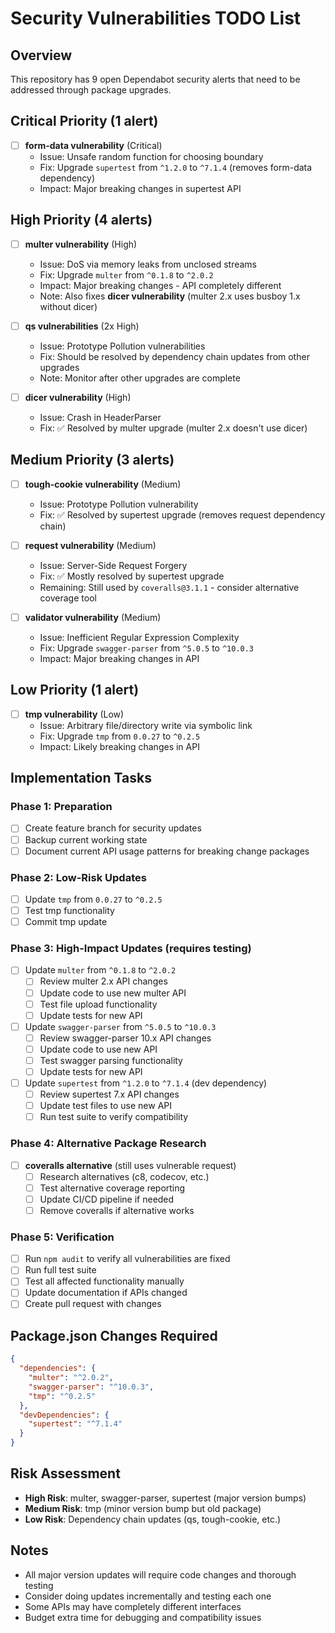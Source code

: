 # Security Vulnerabilities TODO List

## Overview
This repository has 9 open Dependabot security alerts that need to be addressed through package upgrades.

## Critical Priority (1 alert)
- [ ] **form-data vulnerability** (Critical)
  - Issue: Unsafe random function for choosing boundary
  - Fix: Upgrade `supertest` from `^1.2.0` to `^7.1.4` (removes form-data dependency)
  - Impact: Major breaking changes in supertest API

## High Priority (4 alerts)
- [ ] **multer vulnerability** (High)
  - Issue: DoS via memory leaks from unclosed streams
  - Fix: Upgrade `multer` from `^0.1.8` to `^2.0.2`
  - Impact: Major breaking changes - API completely different
  - Note: Also fixes **dicer vulnerability** (multer 2.x uses busboy 1.x without dicer)

- [ ] **qs vulnerabilities** (2x High)
  - Issue: Prototype Pollution vulnerabilities
  - Fix: Should be resolved by dependency chain updates from other upgrades
  - Note: Monitor after other upgrades are complete

- [ ] **dicer vulnerability** (High) 
  - Issue: Crash in HeaderParser
  - Fix: ✅ Resolved by multer upgrade (multer 2.x doesn't use dicer)

## Medium Priority (3 alerts)
- [ ] **tough-cookie vulnerability** (Medium)
  - Issue: Prototype Pollution vulnerability
  - Fix: ✅ Resolved by supertest upgrade (removes request dependency chain)

- [ ] **request vulnerability** (Medium)
  - Issue: Server-Side Request Forgery
  - Fix: ✅ Mostly resolved by supertest upgrade
  - Remaining: Still used by `coveralls@3.1.1` - consider alternative coverage tool

- [ ] **validator vulnerability** (Medium)
  - Issue: Inefficient Regular Expression Complexity
  - Fix: Upgrade `swagger-parser` from `^5.0.5` to `^10.0.3`
  - Impact: Major breaking changes in API

## Low Priority (1 alert)
- [ ] **tmp vulnerability** (Low)
  - Issue: Arbitrary file/directory write via symbolic link
  - Fix: Upgrade `tmp` from `0.0.27` to `^0.2.5`
  - Impact: Likely breaking changes in API

## Implementation Tasks

### Phase 1: Preparation
- [ ] Create feature branch for security updates
- [ ] Backup current working state
- [ ] Document current API usage patterns for breaking change packages

### Phase 2: Low-Risk Updates
- [ ] Update `tmp` from `0.0.27` to `^0.2.5`
- [ ] Test tmp functionality
- [ ] Commit tmp update

### Phase 3: High-Impact Updates (requires testing)
- [ ] Update `multer` from `^0.1.8` to `^2.0.2`
  - [ ] Review multer 2.x API changes
  - [ ] Update code to use new multer API
  - [ ] Test file upload functionality
  - [ ] Update tests for new API

- [ ] Update `swagger-parser` from `^5.0.5` to `^10.0.3`
  - [ ] Review swagger-parser 10.x API changes
  - [ ] Update code to use new API
  - [ ] Test swagger parsing functionality
  - [ ] Update tests for new API

- [ ] Update `supertest` from `^1.2.0` to `^7.1.4` (dev dependency)
  - [ ] Review supertest 7.x API changes
  - [ ] Update test files to use new API
  - [ ] Run test suite to verify compatibility

### Phase 4: Alternative Package Research
- [ ] **coveralls alternative** (still uses vulnerable request)
  - [ ] Research alternatives (c8, codecov, etc.)
  - [ ] Test alternative coverage reporting
  - [ ] Update CI/CD pipeline if needed
  - [ ] Remove coveralls if alternative works

### Phase 5: Verification
- [ ] Run `npm audit` to verify all vulnerabilities are fixed
- [ ] Run full test suite
- [ ] Test all affected functionality manually
- [ ] Update documentation if APIs changed
- [ ] Create pull request with changes

## Package.json Changes Required

```json
{
  "dependencies": {
    "multer": "^2.0.2",
    "swagger-parser": "^10.0.3", 
    "tmp": "^0.2.5"
  },
  "devDependencies": {
    "supertest": "^7.1.4"
  }
}
```

## Risk Assessment
- **High Risk**: multer, swagger-parser, supertest (major version bumps)
- **Medium Risk**: tmp (minor version bump but old package)
- **Low Risk**: Dependency chain updates (qs, tough-cookie, etc.)

## Notes
- All major version updates will require code changes and thorough testing
- Consider doing updates incrementally and testing each one
- Some APIs may have completely different interfaces
- Budget extra time for debugging and compatibility issues